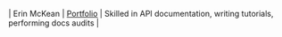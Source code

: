 | Erin McKean | [Portfolio](https://erinmckean.com) | Skilled in API documentation, writing tutorials, performing docs audits |